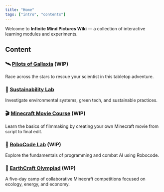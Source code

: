 ```yaml
---
title: "Home"
tags: ["intro", "contents"]
---
```

Welcome to **Infinite Mind Pictures Wiki** — a collection of interactive learning modules and experiments.

## Content

### 🛰️ [Pilots of Gallaxia](/pilots_of_gallaxia/) (WIP)

Race across the stars to rescue your scientist in this tabletop adventure.

### 🌱 [Sustainability Lab](/sustainability_lab/)

Investigate environmental systems, green tech, and sustainable practices.

### 🎬 [Minecraft Movie Course](/minecraft_movie_course/) (WIP)

Learn the basics of filmmaking by creating your own Minecraft movie from script to final edit.

### 🚀 [RoboCode Lab](/robocode/) (WIP)

Explore the fundamentals of programming and combat AI using Robocode.

### 🏅 [EarthCraft Olympiad](/earthcraft_olympiad/) (WIP)

A five-day camp of collaborative Minecraft competitions focused on ecology, energy, and economy.
